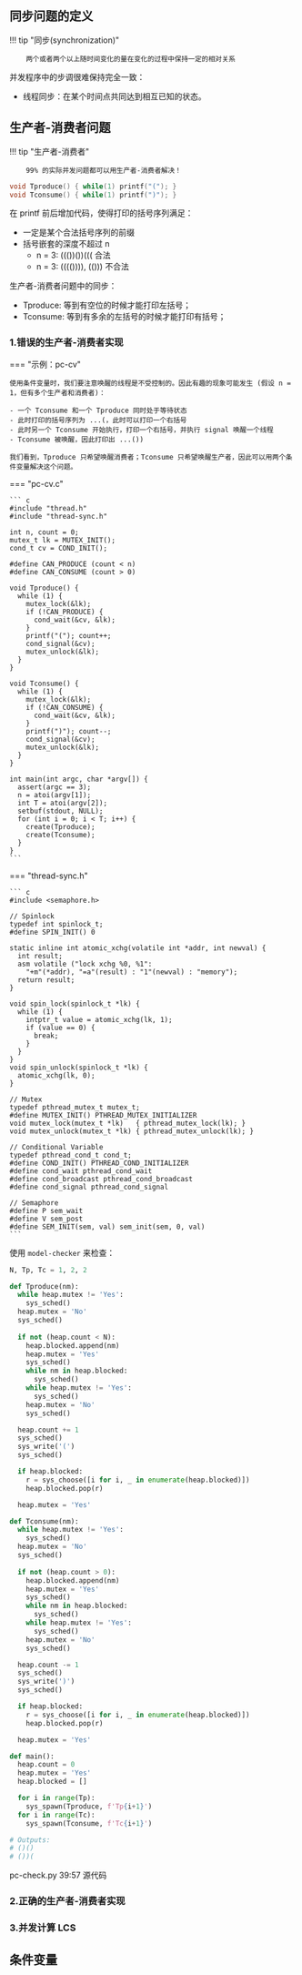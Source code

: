 ## 同步问题的定义

!!! tip "同步(synchronization)"

        两个或者两个以上随时间变化的量在变化的过程中保持一定的相对关系

并发程序中的步调很难保持完全一致：

- 线程同步：在某个时间点共同达到相互已知的状态。

## 生产者-消费者问题
!!! tip "生产者-消费者"

        99% 的实际并发问题都可以用生产者-消费者解决！

``` c
void Tproduce() { while(1) printf("("); }
void Tconsume() { while(1) printf(")"); }
```

在 printf 前后增加代码，使得打印的括号序列满足：

- 一定是某个合法括号序列的前缀
- 括号嵌套的深度不超过 n
    - n = 3: ((())())((( 合法
    - n = 3: (((()))), (())) 不合法 

生产者-消费者问题中的同步：

- Tproduce: 等到有空位的时候才能打印左括号；
- Tconsume: 等到有多余的左括号的时候才能打印有括号；

### 1.错误的生产者-消费者实现

=== "示例：pc-cv"

    使用条件变量时，我们要注意唤醒的线程是不受控制的。因此有趣的现象可能发生 (假设 n = 1，但有多个生产者和消费者)：

    - 一个 Tconsume 和一个 Tproduce 同时处于等待状态
    - 此时打印的括号序列为 ...(，此时可以打印一个右括号
    - 此时另一个 Tconsume 开始执行，打印一个右括号，并执行 signal 唤醒一个线程
    - Tconsume 被唤醒，因此打印出 ...())

    我们看到，Tproduce 只希望唤醒消费者；Tconsume 只希望唤醒生产者，因此可以用两个条件变量解决这个问题。

=== "pc-cv.c"

    ``` c
    #include "thread.h"
    #include "thread-sync.h"

    int n, count = 0;
    mutex_t lk = MUTEX_INIT();
    cond_t cv = COND_INIT();
     
    #define CAN_PRODUCE (count < n)
    #define CAN_CONSUME (count > 0)

    void Tproduce() {
      while (1) {
        mutex_lock(&lk);
        if (!CAN_PRODUCE) {
          cond_wait(&cv, &lk);
        }
        printf("("); count++;
        cond_signal(&cv);
        mutex_unlock(&lk);
      }
    }

    void Tconsume() {
      while (1) {
        mutex_lock(&lk);
        if (!CAN_CONSUME) {
          cond_wait(&cv, &lk);
        }
        printf(")"); count--;
        cond_signal(&cv);
        mutex_unlock(&lk);
      }
    }

    int main(int argc, char *argv[]) {
      assert(argc == 3);
      n = atoi(argv[1]);
      int T = atoi(argv[2]);
      setbuf(stdout, NULL);
      for (int i = 0; i < T; i++) {
        create(Tproduce);
        create(Tconsume);
      }
    }
    ```
=== "thread-sync.h"

    ``` c
    #include <semaphore.h>

    // Spinlock
    typedef int spinlock_t;
    #define SPIN_INIT() 0

    static inline int atomic_xchg(volatile int *addr, int newval) {
      int result;
      asm volatile ("lock xchg %0, %1":
        "+m"(*addr), "=a"(result) : "1"(newval) : "memory");
      return result;
    }

    void spin_lock(spinlock_t *lk) {
      while (1) {
        intptr_t value = atomic_xchg(lk, 1);
        if (value == 0) {
          break;
        }
      }
    }
    void spin_unlock(spinlock_t *lk) {
      atomic_xchg(lk, 0);
    }

    // Mutex
    typedef pthread_mutex_t mutex_t;
    #define MUTEX_INIT() PTHREAD_MUTEX_INITIALIZER
    void mutex_lock(mutex_t *lk)   { pthread_mutex_lock(lk); }
    void mutex_unlock(mutex_t *lk) { pthread_mutex_unlock(lk); }

    // Conditional Variable
    typedef pthread_cond_t cond_t;
    #define COND_INIT() PTHREAD_COND_INITIALIZER
    #define cond_wait pthread_cond_wait
    #define cond_broadcast pthread_cond_broadcast
    #define cond_signal pthread_cond_signal

    // Semaphore
    #define P sem_wait
    #define V sem_post
    #define SEM_INIT(sem, val) sem_init(sem, 0, val)
    ```

使用 `model-checker` 来检查：

``` python
N, Tp, Tc = 1, 2, 2

def Tproduce(nm):
  while heap.mutex != 'Yes':
    sys_sched()
  heap.mutex = 'No'
  sys_sched()
  
  if not (heap.count < N):
    heap.blocked.append(nm)
    heap.mutex = 'Yes'
    sys_sched()
    while nm in heap.blocked:
      sys_sched()
    while heap.mutex != 'Yes':
      sys_sched()
    heap.mutex = 'No'
    sys_sched()

  heap.count += 1
  sys_sched()
  sys_write('(')
  sys_sched()

  if heap.blocked:
    r = sys_choose([i for i, _ in enumerate(heap.blocked)])
    heap.blocked.pop(r)

  heap.mutex = 'Yes'

def Tconsume(nm):
  while heap.mutex != 'Yes':
    sys_sched()
  heap.mutex = 'No'
  sys_sched()
  
  if not (heap.count > 0):
    heap.blocked.append(nm)
    heap.mutex = 'Yes'
    sys_sched()
    while nm in heap.blocked:
      sys_sched()
    while heap.mutex != 'Yes':
      sys_sched()
    heap.mutex = 'No'
    sys_sched()

  heap.count -= 1
  sys_sched()
  sys_write(')')
  sys_sched()

  if heap.blocked:
    r = sys_choose([i for i, _ in enumerate(heap.blocked)])
    heap.blocked.pop(r)

  heap.mutex = 'Yes'

def main():
  heap.count = 0
  heap.mutex = 'Yes'
  heap.blocked = []

  for i in range(Tp):
    sys_spawn(Tproduce, f'Tp{i+1}')
  for i in range(Tc):
    sys_spawn(Tconsume, f'Tc{i+1}')

# Outputs:
# ()()
# ())(
```

pc-check.py 39:57 源代码


### 2.正确的生产者-消费者实现


### 3.并发计算 LCS




## 条件变量

